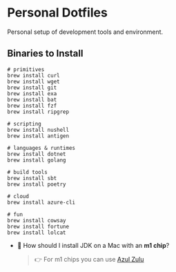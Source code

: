 Personal Dotfiles
=================

Personal setup of development tools and environment.

Binaries to Install
-------------------
```
# primitives
brew install curl
brew install wget
brew install git
brew install exa
brew install bat
brew install fzf
brew install ripgrep

# scripting
brew install nushell
brew install antigen

# languages & runtimes
brew install dotnet
brew install golang

# build tools
brew install sbt
brew install poetry

# cloud
brew install azure-cli

# fun
brew install cowsay
brew install fortune
brew install lolcat
```

* 🙋 How should I install JDK on a Mac with an **m1 chip**?

    > 👉 For m1 chips you can use [Azul Zulu](https://www.azul.com/downloads/?package=jdk#download-openjdk)